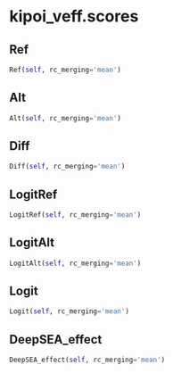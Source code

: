<h1 id="kipoi_veff.scores">kipoi_veff.scores</h1>


<h2 id="kipoi_veff.scores.Ref">Ref</h2>

```python
Ref(self, rc_merging='mean')
```

<h2 id="kipoi_veff.scores.Alt">Alt</h2>

```python
Alt(self, rc_merging='mean')
```

<h2 id="kipoi_veff.scores.Diff">Diff</h2>

```python
Diff(self, rc_merging='mean')
```

<h2 id="kipoi_veff.scores.LogitRef">LogitRef</h2>

```python
LogitRef(self, rc_merging='mean')
```

<h2 id="kipoi_veff.scores.LogitAlt">LogitAlt</h2>

```python
LogitAlt(self, rc_merging='mean')
```

<h2 id="kipoi_veff.scores.Logit">Logit</h2>

```python
Logit(self, rc_merging='mean')
```

<h2 id="kipoi_veff.scores.DeepSEA_effect">DeepSEA_effect</h2>

```python
DeepSEA_effect(self, rc_merging='mean')
```

